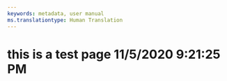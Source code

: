 ```yaml
---
keywords: metadata, user manual
ms.translationtype: Human Translation
---
```

# this is a test page 11/5/2020 9:21:25 PM